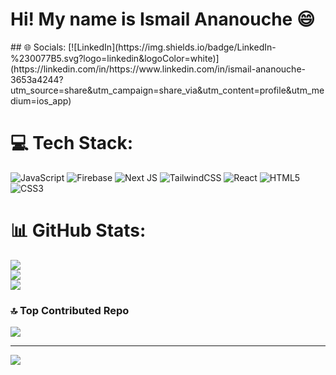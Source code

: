 <h1>Hi! My name is Ismail Ananouche 😄</h1> 
## 🌐 Socials:
[![LinkedIn](https://img.shields.io/badge/LinkedIn-%230077B5.svg?logo=linkedin&logoColor=white)](https://linkedin.com/in/https://www.linkedin.com/in/ismail-ananouche-3653a4244?utm_source=share&utm_campaign=share_via&utm_content=profile&utm_medium=ios_app) 

# 💻 Tech Stack:
![JavaScript](https://img.shields.io/badge/javascript-%23323330.svg?style=for-the-badge&logo=javascript&logoColor=%23F7DF1E) ![Firebase](https://img.shields.io/badge/firebase-%23039BE5.svg?style=for-the-badge&logo=firebase) ![Next JS](https://img.shields.io/badge/Next-black?style=for-the-badge&logo=next.js&logoColor=white) ![TailwindCSS](https://img.shields.io/badge/tailwindcss-%2338B2AC.svg?style=for-the-badge&logo=tailwind-css&logoColor=white) ![React](https://img.shields.io/badge/react-%2320232a.svg?style=for-the-badge&logo=react&logoColor=%2361DAFB) ![HTML5](https://img.shields.io/badge/html5-%23E34F26.svg?style=for-the-badge&logo=html5&logoColor=white) ![CSS3](https://img.shields.io/badge/css3-%231572B6.svg?style=for-the-badge&logo=css3&logoColor=white)
# 📊 GitHub Stats:
![](https://github-readme-stats.vercel.app/api?username=LiamsiCodes&theme=swift&hide_border=false&include_all_commits=true&count_private=true)<br/>
![](https://github-readme-streak-stats.herokuapp.com/?user=LiamsiCodes&theme=swift&hide_border=false)<br/>
![](https://github-readme-stats.vercel.app/api/top-langs/?username=LiamsiCodes&theme=swift&hide_border=false&include_all_commits=true&count_private=true&layout=compact)

### 🔝 Top Contributed Repo
![](https://github-contributor-stats.vercel.app/api?username=LiamsiCodes&limit=5&theme=dark&combine_all_yearly_contributions=true)

---
[![](https://visitcount.itsvg.in/api?id=LiamsiCodes&icon=0&color=0)](https://visitcount.itsvg.in)

<!-- Proudly created with GPRM ( https://gprm.itsvg.in ) -->

